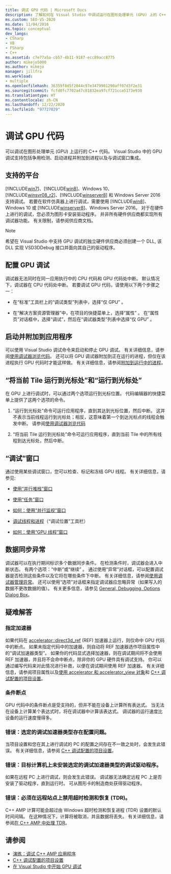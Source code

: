 ```yaml
---
title: 调试 GPU 代码 | Microsoft Docs
description: 了解如何在 Visual Studio 中调试运行在图形处理单元 (GPU) 上的 C++ 代码。
ms.custom: SEO-VS-2020
ms.date: 11/04/2016
ms.topic: conceptual
dev_langs:
- CSharp
- VB
- FSharp
- C++
ms.assetid: c7e77a5a-cb57-4b11-9187-ecc89acc8775
author: mikejo5000
ms.author: mikejo
manager: jillfra
ms.workload:
- multiple
ms.openlocfilehash: 36359f8d5f2044c97e3479981290aff07d3f2e31
ms.sourcegitcommit: fcfd0fc7702a47c81832ea97cf721cca5173e930
ms.translationtype: HT
ms.contentlocale: zh-CN
ms.lasthandoff: 12/22/2020
ms.locfileid: "97727029"
---
```

# <a name="debugging-gpu-code"></a>调试 GPU 代码
可以调试在图形处理单元 (GPU) 上运行的 C++ 代码。 Visual Studio 中的 GPU 调试支持包括争用检测、启动进程并附加到进程以及与调试窗口集成。

## <a name="supported-platforms"></a>支持的平台
 [!INCLUDE[win7](../debugger/includes/win7_md.md)]、[!INCLUDE[win8](../debugger/includes/win8_md.md)]、Windows 10、[!INCLUDE[winsvr08_r2](../debugger/includes/winsvr08_r2_md.md)]、[!INCLUDE[winserver8](../debugger/includes/winserver8_md.md)] 和 Windows Server 2016 支持调试。 若要在软件仿真器上进行调试，需要使用 [!INCLUDE[win8](../debugger/includes/win8_md.md)]、Windows 10 或 [!INCLUDE[winserver8](../debugger/includes/winserver8_md.md)]、Windows Server 2016。 对于在硬件上进行的调试，您必须为图形卡安装驱动程序。 并非所有硬件供应商都实现所有调试器功能。 有关限制，请参阅供应商文档。

> [!NOTE]
> 希望在 Visual Studio 中支持 GPU 调试的独立硬件供应商必须创建一个 DLL, 该 DLL 实现 VSD3DDebug 接口并面向其自己的驱动程序。

## <a name="configuring-gpu-debugging"></a>配置 GPU 调试
 调试器无法同时在同一应用执行中的 CPU 代码和 GPU 代码处中断。 默认情况下，调试器在 CPU 代码处中断。 若要调试 GPU 代码，请使用以下两个步骤之一：

- 在“标准”工具栏上的“调试类型”列表中，选择“仅 GPU”  。

- 在“解决方案资源管理器”中，在项目的快捷菜单上，选择“属性” 。 在“属性页”对话框中，选择“调试”，然后在“调试器类型”列表中选择“仅 GPU”   。

## <a name="launching-and-attaching-to-applications"></a>启动并附加到应用程序
 可以使用 Visual Studio 调试命令来启动和停止 GPU 调试。 有关详细信息，请参阅[使用调试器浏览代码](../debugger/navigating-through-code-with-the-debugger.md)。 还可以将 GPU 调试器附加到正在运行的进程，但仅在该进程执行 GPU 代码时才能这样做。 有关详细信息，请参阅[附加到运行中的进程](../debugger/attach-to-running-processes-with-the-visual-studio-debugger.md)。

## <a name="run-current-tile-to-cursor-and-run-to-cursor"></a>“将当前 Tile 运行到光标处”和“运行到光标处”
 在 GPU 上进行调试时，可以通过两个选项运行到光标位置。 代码编辑器的快捷菜单上提供了这两个选项的命令。

1. “运行到光标处”命令可运行应用程序，直到其达到光标位置，然后中断。 这并不表示当前线程运行到光标处；相反，这意味着第一个到达光标点的线程会触发中断。 请参阅[使用调试器浏览代码](../debugger/navigating-through-code-with-the-debugger.md)

2. “将当前 Tile 运行到光标处”命令可运行应用程序，直到当前 Tile 中的所有线程到达光标处，然后中断。

## <a name="debugging-windows"></a>“调试”窗口
 通过使用某些调试窗口，您可以检查、标记和冻结 GPU 线程。 有关详细信息，请参见:

- [使用“并行堆栈”窗口](../debugger/using-the-parallel-stacks-window.md)

- [使用“任务”窗口](../debugger/using-the-tasks-window.md)

- [如何：使用“并行监视”窗口](../debugger/how-to-use-the-parallel-watch-window.md)

- [调试线程和进程](../debugger/debug-threads-and-processes.md)（“调试位置”工具栏）

- [如何：使用“GPU 线程”窗口](../debugger/how-to-use-the-gpu-threads-window.md)

## <a name="data-synchronization-exceptions"></a>数据同步异常
 调试器可以在执行期间标识多个数据同步条件。 在检测条件时，调试器会进入中断状态。 有两个选项：“中断”或“继续” 。 通过使用“异常”对话框，可以配置调试器是否检测这些条件以及它将在哪些条件下中断。 有关详细信息，请参阅[使用调试器管理异常](../debugger/managing-exceptions-with-the-debugger.md)。 还可以使用“选项”对话框来指定调试器应忽略异常（如果写入的数据不更改数据的值）。 有关更多信息，请参见 [General, Debugging, Options Dialog Box](../debugger/general-debugging-options-dialog-box.md)。

## <a name="troubleshooting"></a>疑难解答

### <a name="specifying-an-accelerator"></a>指定加速器
 如果代码在 [accelerator::direct3d_ref](/cpp/parallel/amp/reference/accelerator-class#direct3d_ref) (REF) 加速器上运行，则仅命中 GPU 代码中的断点。 如果未指定代码中的加速器，则自动将 REF 加速器选作项目属性中的“调试加速器类型”。 如果你的代码显式选择加速器，则在调试期间将不会使用 REF 加速器，并且将不会命中断点，除非你的 GPU 硬件具有调试支持。 你可以通过编写代码来对此情况进行补救，以便在调试期间使用 REF 加速器。 有关详细信息，请参阅项目属性以及[使用 accelerator 和 accelerator_view 对象](/cpp/parallel/amp/using-accelerator-and-accelerator-view-objects)和 [C++ 调试配置的项目设置](../debugger/project-settings-for-a-cpp-debug-configuration.md)。

### <a name="conditional-breakpoints"></a>条件断点
 GPU 代码中的条件断点是受支持的，但并不能在设备上计算所有表达式。 当无法在设备上计算某个表达式时，将在调试器中计算该表达式。 调试器的运行速度比设备的运行速度慢得多。

### <a name="error-there-is-a-configuration-issue-with-the-selected-debugging-accelerator-type"></a>错误：选定的调试加速器类型存在配置问题。
 当项目设置和您在其上进行调试的 PC 的配置之间存在不一致之处时，会发生此错误。 有关详细信息，请参阅 [C++ 调试配置的项目设置](../debugger/project-settings-for-a-cpp-debug-configuration.md)。

### <a name="error-the-debug-driver-for-the-selected-debugging-accelerator-type-is-not-installed-on-the-target-machine"></a>错误：目标计算机上未安装选定的调试加速器类型的调试驱动程序。
 如果在远程 PC 上进行调试，则会发生此错误。 调试器无法确定远程 PC 上是否安装了驱动程序，直到运行时。 可从图形卡的制造商处获得驱动程序。

### <a name="error-timeout-detection-and-recovery-tdr-must-be-disabled-at-the-remote-site"></a>错误：必须在远程站点上禁用超时检测和恢复 (TDR)。
 C++ AMP 计算可能会超过由 Windows 超时检测和恢复进程 (TDR) 设置的默认时间间隔。 在这种情况下，计算将被取消，并且数据将丢失。 有关详细信息，请参阅[在 C++ AMP 中处理 TDR](/archive/blogs/nativeconcurrency/handling-tdrs-in-c-amp)。

## <a name="see-also"></a>请参阅
- [演练：调试 C++ AMP 应用程序](/cpp/parallel/amp/walkthrough-debugging-a-cpp-amp-application)
- [C++ 调试配置的项目设置](../debugger/project-settings-for-a-cpp-debug-configuration.md)
- [在 Visual Studio 中开始 GPU 调试](/archive/blogs/nativeconcurrency/start-gpu-debugging-in-visual-studio-2012)